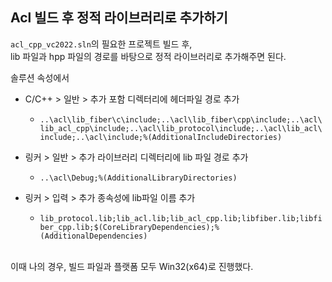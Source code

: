 ## Acl 빌드 후 정적 라이브러리로 추가하기

`acl_cpp_vc2022.sln`의 필요한 프로젝트 빌드 후, <br>
lib 파일과 hpp 파일의 경로를 바탕으로 정적 라이브러리로 추가해주면 된다. <br>

솔루션 속성에서 
* C/C++ > 일반 > 추가 포함 디렉터리에 헤더파일 경로 추가
  + `..\acl\lib_fiber\c\include;..\acl\lib_fiber\cpp\include;..\acl\lib_acl_cpp\include;..\acl\lib_protocol\include;..\acl\lib_acl\include;..\acl\include;%(AdditionalIncludeDirectories)`

* 링커 > 일반 > 추가 라이브러리 디렉터리에 lib 파일 경로 추가
  + `..\acl\Debug;%(AdditionalLibraryDirectories)`

* 링커 > 입력 > 추가 종속성에 lib파일 이름 추가
  + `lib_protocol.lib;lib_acl.lib;lib_acl_cpp.lib;libfiber.lib;libfiber_cpp.lib;$(CoreLibraryDependencies);%(AdditionalDependencies)`

<br>
이때 나의 경우, 빌드 파일과 플랫폼 모두 Win32(x64)로 진행했다.
